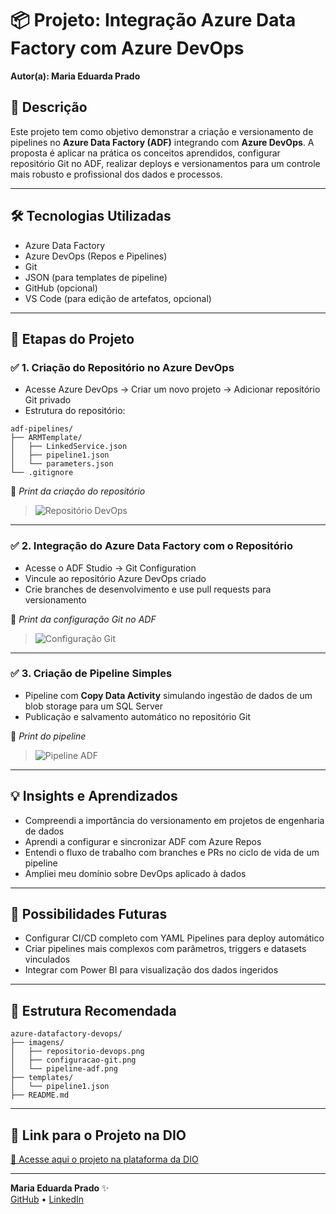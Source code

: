 
# 📦 Projeto: Integração Azure Data Factory com Azure DevOps

**Autor(a): Maria Eduarda Prado**

## 📘 Descrição

Este projeto tem como objetivo demonstrar a criação e versionamento de pipelines no **Azure Data Factory (ADF)** integrando com **Azure DevOps**. A proposta é aplicar na prática os conceitos aprendidos, configurar repositório Git no ADF, realizar deploys e versionamentos para um controle mais robusto e profissional dos dados e processos.

---

## 🛠️ Tecnologias Utilizadas

- Azure Data Factory
- Azure DevOps (Repos e Pipelines)
- Git
- JSON (para templates de pipeline)
- GitHub (opcional)
- VS Code (para edição de artefatos, opcional)

---

## 🚀 Etapas do Projeto

### ✅ 1. Criação do Repositório no Azure DevOps

- Acesse Azure DevOps → Criar um novo projeto → Adicionar repositório Git privado
- Estrutura do repositório:
```
adf-pipelines/
├── ARMTemplate/
│   ├── LinkedService.json
│   ├── pipeline1.json
│   └── parameters.json
└── .gitignore
```

📸 *Print da criação do repositório*
> ![Repositório DevOps](imagens/repositorio-devops.png)

---

### ✅ 2. Integração do Azure Data Factory com o Repositório

- Acesse o ADF Studio → Git Configuration
- Vincule ao repositório Azure DevOps criado
- Crie branches de desenvolvimento e use pull requests para versionamento

📸 *Print da configuração Git no ADF*
> ![Configuração Git](imagens/configuracao-git.png)

---

### ✅ 3. Criação de Pipeline Simples

- Pipeline com **Copy Data Activity** simulando ingestão de dados de um blob storage para um SQL Server
- Publicação e salvamento automático no repositório Git

📸 *Print do pipeline*
> ![Pipeline ADF](imagens/pipeline-adf.png)

---

## 💡 Insights e Aprendizados

- Compreendi a importância do versionamento em projetos de engenharia de dados
- Aprendi a configurar e sincronizar ADF com Azure Repos
- Entendi o fluxo de trabalho com branches e PRs no ciclo de vida de um pipeline
- Ampliei meu domínio sobre DevOps aplicado à dados

---

## 🌟 Possibilidades Futuras

- Configurar CI/CD completo com YAML Pipelines para deploy automático
- Criar pipelines mais complexos com parâmetros, triggers e datasets vinculados
- Integrar com Power BI para visualização dos dados ingeridos

---

## 📂 Estrutura Recomendada

```
azure-datafactory-devops/
├── imagens/
│   ├── repositorio-devops.png
│   ├── configuracao-git.png
│   └── pipeline-adf.png
├── templates/
│   └── pipeline1.json
├── README.md
```

---

## 📎 Link para o Projeto na DIO

[🔗 Acesse aqui o projeto na plataforma da DIO](https://www.dio.me/) <!-- Atualize com o link do projeto entregue -->

---

**Maria Eduarda Prado** ✨  
[GitHub](https://github.com/) • [LinkedIn](https://linkedin.com/)
